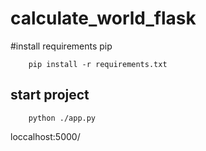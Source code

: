 # calculate_world_flask

#install requirements pip

```
    pip install -r requirements.txt
```

## start project

```
    python ./app.py
```

loccalhost:5000/